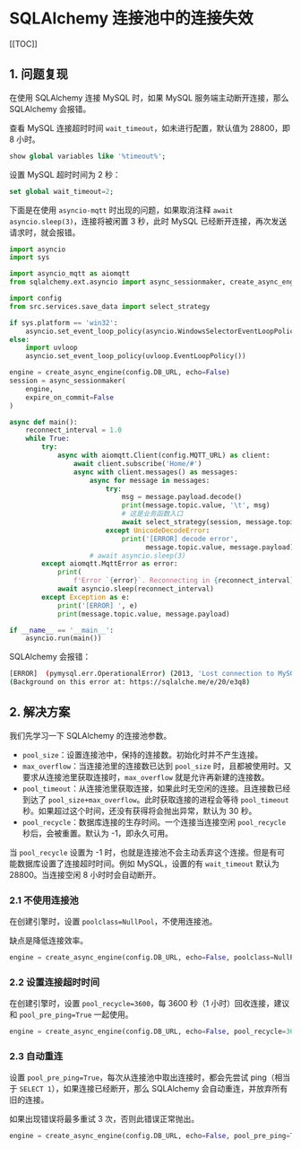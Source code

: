 # SQLAlchemy 连接池中的连接失效

[[TOC]]

## 1. 问题复现

在使用 SQLAlchemy 连接 MySQL 时，如果 MySQL 服务端主动断开连接，那么 SQLAlchemy 会报错。

查看 MySQL 连接超时时间 `wait_timeout`，如未进行配置，默认值为 28800，即 8 小时。

```sql
show global variables like '%timeout%';
```

设置 MySQL 超时时间为 2 秒：

```sql
set global wait_timeout=2;
```

下面是在使用 `asyncio-mqtt` 时出现的问题，如果取消注释 `await asyncio.sleep(3)`，连接将被闲置 3 秒，此时 MySQL 已经断开连接，再次发送请求时，就会报错。

```python
import asyncio
import sys

import asyncio_mqtt as aiomqtt
from sqlalchemy.ext.asyncio import async_sessionmaker, create_async_engine

import config
from src.services.save_data import select_strategy

if sys.platform == 'win32':
    asyncio.set_event_loop_policy(asyncio.WindowsSelectorEventLoopPolicy())
else:
    import uvloop
    asyncio.set_event_loop_policy(uvloop.EventLoopPolicy())

engine = create_async_engine(config.DB_URL, echo=False)
session = async_sessionmaker(
    engine,
    expire_on_commit=False
)

async def main():
    reconnect_interval = 1.0
    while True:
        try:
            async with aiomqtt.Client(config.MQTT_URL) as client:
                await client.subscribe('Home/#')
                async with client.messages() as messages:
                    async for message in messages:
                        try:
                            msg = message.payload.decode()
                            print(message.topic.value, '\t', msg)
                            # 这是业务函数入口
                            await select_strategy(session, message.topic.value, msg)
                        except UnicodeDecodeError:
                            print('[ERROR] decode error',
                                  message.topic.value, message.payload)
                    # await asyncio.sleep(3)
        except aiomqtt.MqttError as error:
            print(
                f'Error `{error}`. Reconnecting in {reconnect_interval} seconds.')
            await asyncio.sleep(reconnect_interval)
        except Exception as e:
            print('[ERROR] ', e)
            print(message.topic.value, message.payload)

if __name__ == '__main__':
    asyncio.run(main())
```

SQLAlchemy 会报错：

```bash
[ERROR]  (pymysql.err.OperationalError) (2013, 'Lost connection to MySQL server during query')
(Background on this error at: https://sqlalche.me/e/20/e3q8)
```

## 2. 解决方案

我们先学习一下 SQLAlchemy 的连接池参数。

- `pool_size`：设置连接池中，保持的连接数。初始化时并不产生连接。
- `max_overflow`：当连接池里的连接数已达到 `pool_size` 时，且都被使用时。又要求从连接池里获取连接时，`max_overflow` 就是允许再新建的连接数。
- `pool_timeout`：从连接池里获取连接，如果此时无空闲的连接。且连接数已经到达了 `pool_size+max_overflow`。此时获取连接的进程会等待 `pool_timeout` 秒。如果超过这个时间，还没有获得将会抛出异常，默认为 30 秒。
- `pool_recycle`：数据库连接的生存时间。一个连接当连接空闲 `pool_recycle` 秒后，会被重置。默认为 -1，即永久可用。

当 `pool_recycle` 设置为 -1 时，也就是连接池不会主动丢弃这个连接。但是有可能数据库设置了连接超时时间。例如 MySQL，设置的有 `wait_timeout` 默认为 28800。当连接空闲 8 小时时会自动断开。

### 2.1 不使用连接池

在创建引擎时，设置 `poolclass=NullPool`，不使用连接池。

缺点是降低连接效率。

```python
engine = create_async_engine(config.DB_URL, echo=False, poolclass=NullPool)
```

### 2.2 设置连接超时时间

在创建引擎时，设置 `pool_recycle=3600`，每 3600 秒（1 小时）回收连接，建议和 `pool_pre_ping=True` 一起使用。

```python
engine = create_async_engine(config.DB_URL, echo=False, pool_recycle=3600)
```

### 2.3 自动重连

设置 `pool_pre_ping=True`，每次从连接池中取出连接时，都会先尝试 ping（相当于 `SELECT 1`），如果连接已经断开，那么 SQLAlchemy 会自动重连，并放弃所有旧的连接。

如果出现错误将最多重试 3 次，否则此错误正常抛出。

```python
engine = create_async_engine(config.DB_URL, echo=False, pool_pre_ping=True)
```
